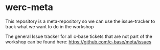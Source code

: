 # werc-meta
This repository is a meta-repository so we can use the issue-tracker to track what we want to do in the workshop

The general Issue tracker for all c-base tickets that are not part of the workshop can be found here: https://github.com/c-base/meta/issues
